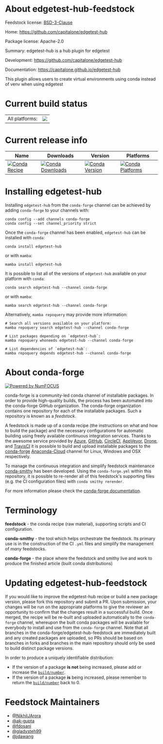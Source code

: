 About edgetest-hub-feedstock
============================

Feedstock license: [BSD-3-Clause](https://github.com/conda-forge/edgetest-hub-feedstock/blob/main/LICENSE.txt)

Home: https://github.com/capitalone/edgetest-hub

Package license: Apache-2.0

Summary: edgetest-hub is a hub plugin for edgetest

Development: https://github.com/capitalone/edgetest-hub

Documentation: https://capitalone.github.io/edgetest-hub

This plugin allows users to create virtual environments using conda instead of venv when using edgetest


Current build status
====================


<table><tr><td>All platforms:</td>
    <td>
      <a href="https://dev.azure.com/conda-forge/feedstock-builds/_build/latest?definitionId=14795&branchName=main">
        <img src="https://dev.azure.com/conda-forge/feedstock-builds/_apis/build/status/edgetest-hub-feedstock?branchName=main">
      </a>
    </td>
  </tr>
</table>

Current release info
====================

| Name | Downloads | Version | Platforms |
| --- | --- | --- | --- |
| [![Conda Recipe](https://img.shields.io/badge/recipe-edgetest--hub-green.svg)](https://anaconda.org/conda-forge/edgetest-hub) | [![Conda Downloads](https://img.shields.io/conda/dn/conda-forge/edgetest-hub.svg)](https://anaconda.org/conda-forge/edgetest-hub) | [![Conda Version](https://img.shields.io/conda/vn/conda-forge/edgetest-hub.svg)](https://anaconda.org/conda-forge/edgetest-hub) | [![Conda Platforms](https://img.shields.io/conda/pn/conda-forge/edgetest-hub.svg)](https://anaconda.org/conda-forge/edgetest-hub) |

Installing edgetest-hub
=======================

Installing `edgetest-hub` from the `conda-forge` channel can be achieved by adding `conda-forge` to your channels with:

```
conda config --add channels conda-forge
conda config --set channel_priority strict
```

Once the `conda-forge` channel has been enabled, `edgetest-hub` can be installed with `conda`:

```
conda install edgetest-hub
```

or with `mamba`:

```
mamba install edgetest-hub
```

It is possible to list all of the versions of `edgetest-hub` available on your platform with `conda`:

```
conda search edgetest-hub --channel conda-forge
```

or with `mamba`:

```
mamba search edgetest-hub --channel conda-forge
```

Alternatively, `mamba repoquery` may provide more information:

```
# Search all versions available on your platform:
mamba repoquery search edgetest-hub --channel conda-forge

# List packages depending on `edgetest-hub`:
mamba repoquery whoneeds edgetest-hub --channel conda-forge

# List dependencies of `edgetest-hub`:
mamba repoquery depends edgetest-hub --channel conda-forge
```


About conda-forge
=================

[![Powered by
NumFOCUS](https://img.shields.io/badge/powered%20by-NumFOCUS-orange.svg?style=flat&colorA=E1523D&colorB=007D8A)](https://numfocus.org)

conda-forge is a community-led conda channel of installable packages.
In order to provide high-quality builds, the process has been automated into the
conda-forge GitHub organization. The conda-forge organization contains one repository
for each of the installable packages. Such a repository is known as a *feedstock*.

A feedstock is made up of a conda recipe (the instructions on what and how to build
the package) and the necessary configurations for automatic building using freely
available continuous integration services. Thanks to the awesome service provided by
[Azure](https://azure.microsoft.com/en-us/services/devops/), [GitHub](https://github.com/),
[CircleCI](https://circleci.com/), [AppVeyor](https://www.appveyor.com/),
[Drone](https://cloud.drone.io/welcome), and [TravisCI](https://travis-ci.com/)
it is possible to build and upload installable packages to the
[conda-forge](https://anaconda.org/conda-forge) [Anaconda-Cloud](https://anaconda.org/)
channel for Linux, Windows and OSX respectively.

To manage the continuous integration and simplify feedstock maintenance
[conda-smithy](https://github.com/conda-forge/conda-smithy) has been developed.
Using the ``conda-forge.yml`` within this repository, it is possible to re-render all of
this feedstock's supporting files (e.g. the CI configuration files) with ``conda smithy rerender``.

For more information please check the [conda-forge documentation](https://conda-forge.org/docs/).

Terminology
===========

**feedstock** - the conda recipe (raw material), supporting scripts and CI configuration.

**conda-smithy** - the tool which helps orchestrate the feedstock.
                   Its primary use is in the construction of the CI ``.yml`` files
                   and simplify the management of *many* feedstocks.

**conda-forge** - the place where the feedstock and smithy live and work to
                  produce the finished article (built conda distributions)


Updating edgetest-hub-feedstock
===============================

If you would like to improve the edgetest-hub recipe or build a new
package version, please fork this repository and submit a PR. Upon submission,
your changes will be run on the appropriate platforms to give the reviewer an
opportunity to confirm that the changes result in a successful build. Once
merged, the recipe will be re-built and uploaded automatically to the
`conda-forge` channel, whereupon the built conda packages will be available for
everybody to install and use from the `conda-forge` channel.
Note that all branches in the conda-forge/edgetest-hub-feedstock are
immediately built and any created packages are uploaded, so PRs should be based
on branches in forks and branches in the main repository should only be used to
build distinct package versions.

In order to produce a uniquely identifiable distribution:
 * If the version of a package **is not** being increased, please add or increase
   the [``build/number``](https://docs.conda.io/projects/conda-build/en/latest/resources/define-metadata.html#build-number-and-string).
 * If the version of a package **is** being increased, please remember to return
   the [``build/number``](https://docs.conda.io/projects/conda-build/en/latest/resources/define-metadata.html#build-number-and-string)
   back to 0.

Feedstock Maintainers
=====================

* [@NikhilJArora](https://github.com/NikhilJArora/)
* [@ak-gupta](https://github.com/ak-gupta/)
* [@fdosani](https://github.com/fdosani/)
* [@gladysteh99](https://github.com/gladysteh99/)
* [@jdawang](https://github.com/jdawang/)


